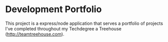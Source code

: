 # Development Portfolio

This project is a express/node application that serves a portfolio of projects I've completed throughout my Techdegree a Treehouse (http://teamtreehouse.com).